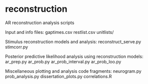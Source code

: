 # reconstruction
AR reconstruction analysis scripts

Input and info files:
gaptimes.csv
restlist.csv
unitlists/

Stimulus reconstruction models and analysis:
reconstruct_serve.py
stimcorr.py

Posterior predictive likelihood analysis using reconstruction models:
ar_prep.py
ar_prob.py
ar_prob_interval.py
ar_prob_loo.py

Miscellaneous plotting and analysis code fragments:
neurogram.py
prob_analysis.py
dissertation_plots.py
correlations.R
